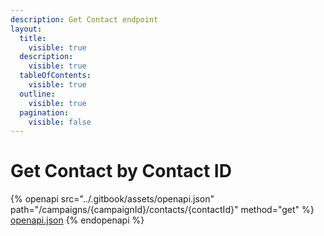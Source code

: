 ```yaml
---
description: Get Contact endpoint
layout:
  title:
    visible: true
  description:
    visible: true
  tableOfContents:
    visible: true
  outline:
    visible: true
  pagination:
    visible: false
---
```


# Get Contact by Contact ID

{% openapi src="../.gitbook/assets/openapi.json" path="/campaigns/{campaignId}/contacts/{contactId}" method="get" %}
[openapi.json](../.gitbook/assets/openapi.json)
{% endopenapi %}

